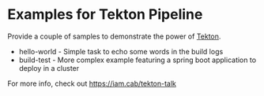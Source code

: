 # Examples for Tekton Pipeline

Provide a couple of samples to demonstrate the power of [Tekton](https://tekton.dev).

* hello-world - Simple task to echo some words in the build logs
* build-test - More complex example featuring a spring boot application to deploy in a cluster

For more info, check out https://iam.cab/tekton-talk